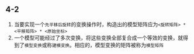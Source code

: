 ## 4-2

1. 当要实现一个`先平移后旋转`的变换操作时，构造出的模型矩阵应为`<旋转矩阵> * <平移矩阵> * <原始坐标>`
2. 一个模型可能经过了多次变换，将这些变换全部复合成一个等效的变换，就得到了`模型变换`或称`建模变换`。相应的，模型变换的矩阵被称为`模型矩阵`
